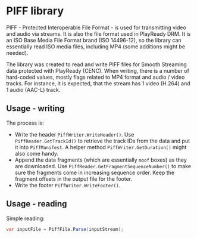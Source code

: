 # PIFF library

PIFF - Protected Interoperable File Format - is used for transmitting video and audio via streams. It is also the file format used in PlayReady DRM. It is an ISO Base Media File Format brand (ISO 14496-12), so the library can essentially read ISO media files, including MP4 (some additions might be needed).

The library was created to read and write PIFF files for Smooth Streaming data protected with PlayReady (CENC). When writing, there is a number of hard-coded values, mostly flags related to MP4 format and audio / video tracks. For instance, it is expected, that the stream has 1 video (H.264) and 1 audio (AAC-L) track.

## Usage - writing

The process is:
- Write the header `PiffWriter.WriteHeader()`.
  Use `PiffReader.GetTrackId()` to retrieve the track IDs from the data and put it into `PiffManifest`.
  A helper method `PiffWriter.GetDuration()` might also come handy.
- Append the data fragments (which are essentially `moof` boxes) as they are downloaded.
  Use `PiffReader.GetFragmentSequenceNumber()` to make sure the fragments come in increasing sequence order.
  Keep the fragment offsets in the output file for the footer.
- Write the footer `PiffWriter.WriteFooter()`.

## Usage - reading

Simple reading:
```csharp
var inputFile = PiffFile.Parse(inputStream);
```
